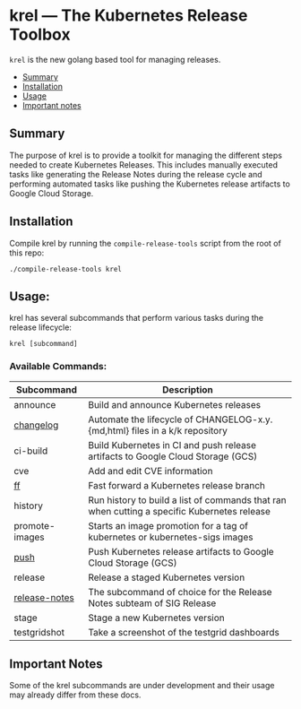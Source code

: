 # krel — The Kubernetes Release Toolbox

`krel` is the new golang based tool for managing releases.

- [Summary](#summary)
- [Installation](#installation)
- [Usage](#usage)
- [Important notes](#important-notes)

## Summary

The purpose of krel is to provide a toolkit for managing the different steps needed to create
Kubernetes Releases. This includes manually executed tasks like generating the Release Notes during the release cycle and performing automated tasks like pushing the Kubernetes release artifacts to Google Cloud Storage.

## Installation

Compile krel by running the `compile-release-tools` script from the root of this repo:

```shell
./compile-release-tools krel
```

## Usage:

krel has several subcommands that perform various tasks during the release lifecycle:

`krel [subcommand]`

### Available Commands:

| Subcommand                          | Description                                                                                 |
| ----------------------------------- | --------------------------------------------------------------------------------------------|
| announce                            | Build and announce Kubernetes releases                                                      |
| [changelog](changelog.md)           | Automate the lifecycle of CHANGELOG-x.y.{md,html} files in a k/k repository                 |
| ci-build                            | Build Kubernetes in CI and push release artifacts to Google Cloud Storage (GCS)             |
| cve                                 | Add and edit CVE information                                                                |
| [ff](ff.md)                         | Fast forward a Kubernetes release branch                                                    |
| history                             | Run history to build a list of commands that ran when cutting a specific Kubernetes release |
| promote-images                      | Starts an image promotion for a tag of kubernetes or kubernetes-sigs images                 |
| [push](push.md)                     | Push Kubernetes release artifacts to Google Cloud Storage (GCS)                             |
| release                             | Release a staged Kubernetes version                                                         |
| [release-notes](release-notes.md)   | The subcommand of choice for the Release Notes subteam of SIG Release                       |
| stage                               | Stage a new Kubernetes version                                                              |
| testgridshot                        | Take a screenshot of the testgrid dashboards                                                |

## Important Notes

Some of the krel subcommands are under development and their usage may already differ from these docs.
